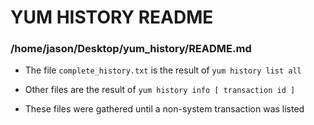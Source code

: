 # YUM HISTORY README

### /home/jason/Desktop/yum_history/README.md

* The file `complete_history.txt` is the result of `yum history list all`

* Other files are the result of `yum history info [ transaction id ]`

* These files were gathered until a non-system transaction was listed


